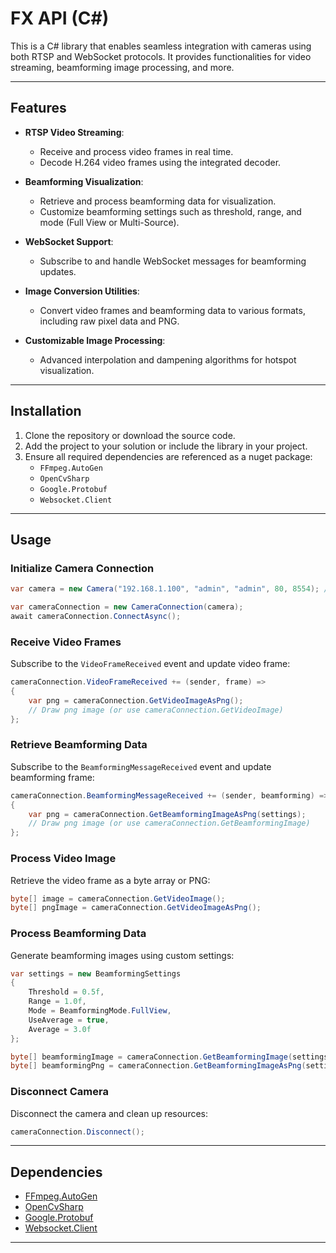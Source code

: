 # FX API (C#)

This is a C# library that enables seamless integration with cameras using both RTSP and WebSocket protocols. It provides functionalities for video streaming, beamforming image processing, and more.

---

## Features

- **RTSP Video Streaming**:
  
  - Receive and process video frames in real time.
  - Decode H.264 video frames using the integrated decoder.

- **Beamforming Visualization**:
  
  - Retrieve and process beamforming data for visualization.
  - Customize beamforming settings such as threshold, range, and mode (Full View or Multi-Source).

- **WebSocket Support**:
  
  - Subscribe to and handle WebSocket messages for beamforming updates.

- **Image Conversion Utilities**:
  
  - Convert video frames and beamforming data to various formats, including raw pixel data and PNG.

- **Customizable Image Processing**:
  
  - Advanced interpolation and dampening algorithms for hotspot visualization.

---

## Installation

1. Clone the repository or download the source code.
2. Add the project to your solution or include the library in your project.
3. Ensure all required dependencies are referenced as a nuget package:
   - `FFmpeg.AutoGen`
   - `OpenCvSharp`
   - `Google.Protobuf`
   - `Websocket.Client`

---

## Usage

### Initialize Camera Connection

```csharp
var camera = new Camera("192.168.1.100", "admin", "admin", 80, 8554); // Same as var camera = new Camera("192.168.1.100");

var cameraConnection = new CameraConnection(camera);
await cameraConnection.ConnectAsync();
```

### Receive Video Frames

Subscribe to the `VideoFrameReceived` event and update video frame:

```csharp
cameraConnection.VideoFrameReceived += (sender, frame) =>
{ 
    var png = cameraConnection.GetVideoImageAsPng();
    // Draw png image (or use cameraConnection.GetVideoImage)
};
```

### Retrieve Beamforming Data

Subscribe to the `BeamformingMessageReceived` event and update beamforming frame:

```csharp
cameraConnection.BeamformingMessageReceived += (sender, beamforming) =>
{
    var png = cameraConnection.GetBeamformingImageAsPng(settings);
    // Draw png image (or use cameraConnection.GetBeamformingImage)
};
```

### Process Video Image

Retrieve the video frame as a byte array or PNG:

```csharp
byte[] image = cameraConnection.GetVideoImage();
byte[] pngImage = cameraConnection.GetVideoImageAsPng();
```

### Process Beamforming Data

Generate beamforming images using custom settings:

```csharp
var settings = new BeamformingSettings
{
    Threshold = 0.5f,
    Range = 1.0f,
    Mode = BeamformingMode.FullView,
    UseAverage = true,
    Average = 3.0f
};

byte[] beamformingImage = cameraConnection.GetBeamformingImage(settings);
byte[] beamformingPng = cameraConnection.GetBeamformingImageAsPng(settings);
```

### Disconnect Camera

Disconnect the camera and clean up resources:

```csharp
cameraConnection.Disconnect();
```

---

## Dependencies

- [FFmpeg.AutoGen](https://github.com/Ruslan-B/FFmpeg.AutoGen)
- [OpenCvSharp](https://github.com/shimat/opencvsharp)
- [Google.Protobuf](https://developers.google.com/protocol-buffers/)
- [Websocket.Client](https://github.com/Marfusios/websocket-client)

---
